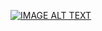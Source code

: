 [![IMAGE ALT TEXT](http://img.youtube.com/vi/RpNqEIFm8WM/0.jpg)](https://www.youtube.com/watch?v=RpNqEIFm8WM "函數呼叫與堆疊、亂數應用")
